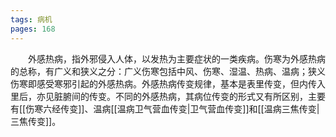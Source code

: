 ```yaml
---
tags: 病机
pages: 168
---
```

&emsp;&emsp;外感热病，指外邪侵入人体，以发热为主要症状的一类疾病。伤寒为外感热病的总称，有广义和狭义之分：广义伤寒包括中风、伤寒、湿温、热病、温病；狭义伤寒即感受寒邪引起的外感热病。外感热病传变规律，基本是表里传变，但内传入里后，亦见脏腑间的传变。不同的外感热病，其病位传变的形式又有所区别，主要有[[伤寒六经传变]]、温病[[温病卫气营血传变|卫气营血传变]]和[[温病三焦传变|三焦传变]]。